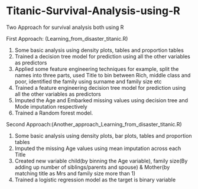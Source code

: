 # Titanic-Survival-Analysis-using-R


Two Approach for survival analysis both using R

First Approach: (Learning_from_disaster_titanic.R)
1. Some basic analysis using density plots, tables and proportion tables 
2. Trained a decision tree model for prediction using all the other variables as predictors
3. Applied some feature engineering techniques for example, split the names into three parts, used Title to bin between Rich,
middle class and poor, identified the family using surname and family size  etc
4. Trained a feature engineering decision tree model for prediction using all the other variables as predictors
5. Imputed the Age and Embarked missing values using decision tree and Mode imputation respectively
6. Trained a Random forest model.

Second Approach:(Another_approach_Learning_from_disaster_titanic.R)
1. Some basic analysis using density plots, bar plots, tables and proportion tables 
2. Imputed the missing Age values using mean imputation across each Title
3. Created new variable child(by binning the Age variable), family size(By adding up number of siblings/parents and spouse)
& Mother(by matching title as Mrs and family size more than 1)
4. Trained a logistic regression model as the target is binary variable
